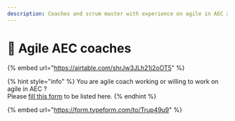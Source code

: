 ```yaml
---
description: Coaches and scrum master with experience on agile in AEC and willing to work
---
```


# 💪 Agile AEC coaches



{% embed url="https://airtable.com/shrJw3JLh21j2oOT5" %}

{% hint style="info" %}
You are agile coach working or willing to work on agile in AEC ?   
Please [fill this form](https://airtable.com/shrbhMGRK4zRIAQ7Y) to be listed here.
{% endhint %}

{% embed url="https://form.typeform.com/to/Trup49u9" %}



